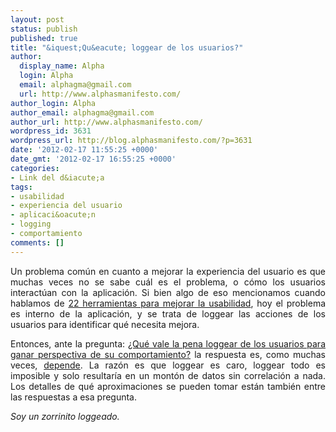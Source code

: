 ```yaml
---
layout: post
status: publish
published: true
title: "&iquest;Qu&eacute; loggear de los usuarios?"
author:
  display_name: Alpha
  login: Alpha
  email: alphagma@gmail.com
  url: http://www.alphasmanifesto.com/
author_login: Alpha
author_email: alphagma@gmail.com
author_url: http://www.alphasmanifesto.com/
wordpress_id: 3631
wordpress_url: http://blog.alphasmanifesto.com/?p=3631
date: '2012-02-17 11:55:25 +0000'
date_gmt: '2012-02-17 16:55:25 +0000'
categories:
- Link del d&iacute;a
tags:
- usabilidad
- experiencia del usuario
- aplicaci&oacute;n
- logging
- comportamiento
comments: []
---
```

<p style="text-align: justify;">Un problema com&uacute;n en cuanto a mejorar la experiencia del usuario es que muchas veces no se sabe cu&aacute;l es el problema, o c&oacute;mo los usuarios interact&uacute;an con la aplicaci&oacute;n. Si bien algo de eso mencionamos cuando hablamos de <a href="https://blog.alphasmanifesto.com/2012/02/14/22-herramientas-para-probar-usabilidad/">22 herramientas para mejorar la usabilidad</a>, hoy el problema es interno de la aplicaci&oacute;n, y se trata de loggear las acciones de los usuarios para identificar qu&eacute; necesita mejora.</p>
<p style="text-align: justify;">Entonces, ante la pregunta: <a href="http://ux.stackexchange.com/questions/17026/which-users-actions-are-worth-logging-to-gain-better-perspective-on-their-behav">&iquest;Qu&eacute; vale la pena loggear de los usuarios para ganar perspectiva de su comportamiento?</a> la respuesta es, como muchas veces, <a href="http://ux.stackexchange.com/a/17029/8702">depende</a>. La raz&oacute;n es que loggear es caro, loggear todo es imposible y solo resultar&iacute;a en un mont&oacute;n de datos sin correlaci&oacute;n a nada. Los detalles de qu&eacute; aproximaciones se pueden tomar est&aacute;n tambi&eacute;n entre las respuestas a esa pregunta.</p>
<p style="text-align: justify;"><em>Soy un zorrinito loggeado.</em></p>
